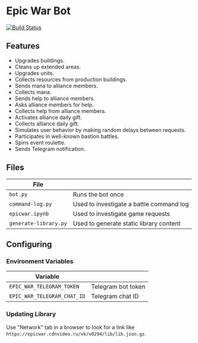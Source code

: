 # Epic War Bot

[![Build Status](https://travis-ci.org/eigenein/epicwar.svg?branch=master)](https://travis-ci.org/eigenein/epicwar)

## Features

* Upgrades buildings.
* Cleans up extended areas.
* Upgrades units.
* Collects resources from production buildings.
* Sends mana to alliance members.
* Collects mana.
* Sends help to alliance members.
* Asks alliance members for help.
* Collects help from alliance members.
* Activates alliance daily gift.
* Collects alliance daily gift.
* Simulates user behavior by making random delays between requests.
* Participates in well-known bastion battles.
* Spins event roulette.
* Sends Telegram notification.

## Files

|File||
|---|---|
|`bot.py`|Runs the bot once|
|`command-log.py`|Used to investigate a battle command log|
|`epicwar.ipynb`|Used to investigate game requests|
|`generate-library.py`|Used to generate static library content|

## Configuring

### Environment Variables

|Variable||
|---|---|
|`EPIC_WAR_TELEGRAM_TOKEN`|Telegram bot token|
|`EPIC_WAR_TELEGRAM_CHAT_ID`|Telegram chat ID|

### Updating Library

Use "Network" tab in a browser to look for a link like `https://epicwar.cdnvideo.ru/vk/v0294/lib/lib.json.gz`.
